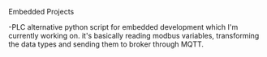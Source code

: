 Embedded Projects




-PLC alternative python script for embedded development which I'm currently working on. it's basically reading modbus variables, transforming the data types and sending them to broker through MQTT.

